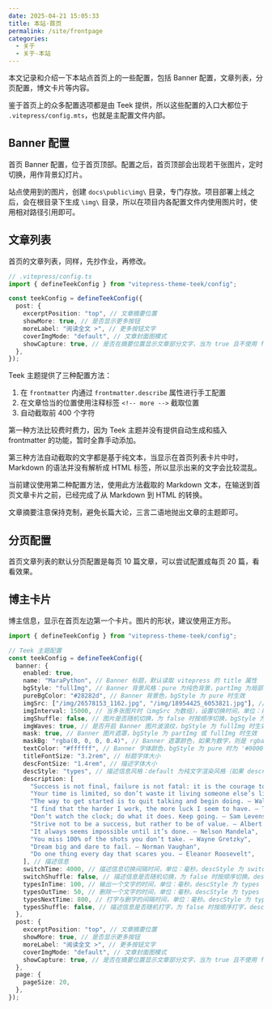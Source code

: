 ```yaml
---
date: 2025-04-21 15:05:33
title: 本站-首页
permalink: /site/frontpage
categories:
  - 关于
  - 关于-本站
---
```


本文记录和介绍一下本站点首页上的一些配置，包括 Banner 配置，文章列表，分页配置，博文卡片等内容。

鉴于首页上的众多配置选项都是由 Teek 提供，所以这些配置的入口大都位于 `.vitepress/config.mts`，也就是主配置文件内部。

<!-- more -->

## Banner 配置

首页 Banner 配置，位于首页顶部。配置之后，首页顶部会出现若干张图片，定时切换，用作背景幻灯片。

站点使用到的图片，创建 `docs\public\img\` 目录，专门存放。项目部署上线之后，会在根目录下生成 `\img\` 目录，所以在项目内各配置文件内使用图片时，使用相对路径引用即可。

## 文章列表

首页的文章列表，同样，先抄作业，再修改。

```ts
// .vitepress/config.ts
import { defineTeekConfig } from "vitepress-theme-teek/config";

const teekConfig = defineTeekConfig({
  post: {
    excerptPosition: "top", // 文章摘要位置
    showMore: true, // 是否显示更多按钮
    moreLabel: "阅读全文 >", // 更多按钮文字
    coverImgMode: "default", // 文章封面图模式
    showCapture: true, // 是否在摘要位置显示文章部分文字，当为 true 且不使用 frontmatter.describe 和 <!-- more --> 时，会自动截取前 400 个字符作为摘要
  },
});
```

Teek 主题提供了三种配置方法：

1. 在 `frontmatter` 内通过 `frontmatter.describe` 属性进行手工配置
2. 在文章恰当的位置使用注释标签 `<!-- more -->` 截取位置
3. 自动截取前 400 个字符

第一种方法比较费时费力，因为 Teek 主题并没有提供自动生成和插入 frontmatter 的功能，暂时全靠手动添加。

第三种方法自动截取的文字都是基于纯文本，当显示在首页列表卡片中时，Markdown 的语法并没有解析成 HTML 标签，所以显示出来的文字会比较混乱。

当前建议使用第二种配置方法，使用此方法截取的 Markdown 文本，在输送到首页文章卡片之前，已经完成了从 Markdown 到 HTML 的转换。

文章摘要注意保持克制，避免长篇大论，三言二语地抛出文章的主题即可。

## 分页配置

首页文章列表的默认分页配置是每页 10 篇文章，可以尝试配置成每页 20 篇，看看效果。

## 博主卡片

博主信息，显示在首页左边第一个卡片。图片的形状，建议使用正方形。

```ts
import { defineTeekConfig } from "vitepress-theme-teek/config";

// Teek 主题配置
const teekConfig = defineTeekConfig({
  banner: {
    enabled: true,
    name: "MaraPython", // Banner 标题，默认读取 vitepress 的 title 属性
    bgStyle: "fullImg", // Banner 背景风格：pure 为纯色背景，partImg 为局部图片背景，fullImg 为全屏图片背景
    pureBgColor: "#28282d", // Banner 背景色，bgStyle 为 pure 时生效
    imgSrc: ["/img/26578153_1162.jpg", "/img/18954425_6053821.jpg"], // Banner 图片链接。bgStyle 为 partImg 或 fullImg 时生效
    imgInterval: 15000, // 当多张图片时（imgSrc 为数组），设置切换时间，单位：毫秒
    imgShuffle: false, // 图片是否随机切换，为 false 时按顺序切换，bgStyle 为 partImg 或 fullImg 时生效
    imgWaves: true, // 是否开启 Banner 图片波浪纹，bgStyle 为 fullImg 时生效
    mask: true, // Banner 图片遮罩，bgStyle 为 partImg 或 fullImg 时生效
    maskBg: "rgba(0, 0, 0, 0.4)", // Banner 遮罩颜色，如果为数字，则是 rgba(0, 0, 0, ${maskBg})，如果为字符串，则作为背景色。bgStyle 为 partImg 或 fullImg 且 mask 为 true 时生效
    textColor: "#ffffff", // Banner 字体颜色，bgStyle 为 pure 时为 '#000000'，其他为 '#ffffff'
    titleFontSize: "3.2rem", // 标题字体大小
    descFontSize: "1.4rem", // 描述字体大小
    descStyle: "types", // 描述信息风格：default 为纯文字渲染风格（如果 description 为数组，则取第一个），types 为文字打印风格，switch 为文字切换风格
    description: [
      "Success is not final, failure is not fatal: it is the courage to continue that counts. — Winston Churchill",
      "Your time is limited, so don’t waste it living someone else’s life. — Steve Jobs",
      "The way to get started is to quit talking and begin doing. — Walt Disney",
      "I find that the harder I work, the more luck I seem to have. — Thomas Jefferson",
      "Don’t watch the clock; do what it does. Keep going. — Sam Levenson",
      "Strive not to be a success, but rather to be of value. — Albert Einstein",
      "It always seems impossible until it’s done. — Nelson Mandela",
      "You miss 100% of the shots you don’t take. — Wayne Gretzky",
      "Dream big and dare to fail. — Norman Vaughan",
      "Do one thing every day that scares you. — Eleanor Roosevelt",
    ], // 描述信息
    switchTime: 4000, // 描述信息切换间隔时间，单位：毫秒。descStyle 为 switch 时生效
    switchShuffle: false, // 描述信息是否随机切换，为 false 时按顺序切换。descStyle 为 switch 时生效
    typesInTime: 100, // 输出一个文字的时间，单位：毫秒。descStyle 为 types 时生效
    typesOutTime: 50, // 删除一个文字的时间，单位：毫秒。descStyle 为 types 时生效
    typesNextTime: 800, // 打字与删字的间隔时间，单位：毫秒。descStyle 为 types 时生效
    typesShuffle: false, // 描述信息是否随机打字，为 false 时按顺序打字，descStyle 为 types 时生效
  },
  post: {
    excerptPosition: "top", // 文章摘要位置
    showMore: true, // 是否显示更多按钮
    moreLabel: "阅读全文 >", // 更多按钮文字
    coverImgMode: "default", // 文章封面图模式
    showCapture: true, // 是否在摘要位置显示文章部分文字，当为 true 且不使用 frontmatter.describe 和 <!-- more --> 时，会自动截取前 400 个字符作为摘要
  },
  page: {
    pageSize: 20,
  },
});
```
